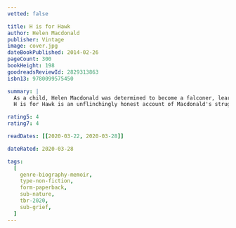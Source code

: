 ```yaml
---
vetted: false

title: H is for Hawk
author: Helen Macdonald
publisher: Vintage
image: cover.jpg
dateBookPublished: 2014-02-26
pageCount: 300
bookHeight: 198
goodreadsReviewId: 2829313863
isbn13: 9780099575450

summary: |
  As a child, Helen Macdonald was determined to become a falconer, learning the arcane terminology and reading all the classic books. Years later, when her father died and she was struck deeply by grief, she became obsessed with the idea of training her own goshawk. She bought Mabel for £800 on a Scottish quayside and took her home to Cambridge, ready to embark on the long, strange business of trying to train this wildest of animals.
  H is for Hawk is an unflinchingly honest account of Macdonald's struggle with grief during the difficult process of the hawk's taming and her own untaming. This is a book about memory, nature and nation, and how it might be possible to reconcile death with life and love.

rating5: 4
rating7: 4

readDates: [[2020-03-22, 2020-03-28]]

dateRated: 2020-03-28

tags:
  [
    genre-biography-memoir,
    type-non-fiction,
    form-paperback,
    sub-nature,
    tbr-2020,
    sub-grief,
  ]
---
```

